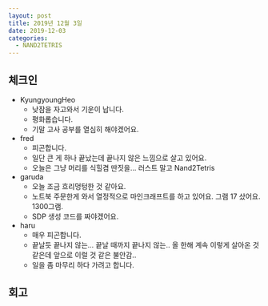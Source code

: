 ```yaml
---
layout: post
title: 2019년 12월 3일
date: 2019-12-03
categories:
  - NAND2TETRIS
---
```


## 체크인

- KyungyoungHeo
  - 낮잠을 자고와서 기운이 납니다.
  - 평화롭습니다.
  - 기말 고사 공부를 열심히 해야겠어요.
- fred
  - 피곤합니다.
  - 일단 큰 게 하나 끝났는데 끝나지 않은 느낌으로 살고 있어요.
  - 오늘은 그냥 머리를 식힐겸 딴짓을... 러스트 말고 Nand2Tetris
- garuda
  - 오늘 조금 흐리멍텅한 것 같아요.
  - 노트북 주문한게 와서 열정적으로 마인크래프트를 하고 있어요. 그램 17 샀어요. 1300그램.
  - SDP 생성 코드를 짜야겠어요.
- haru
  - 매우 피곤합니다.
  - 끝날듯 끝나지 않는... 끝날 때까지 끝나지 않는.. 올 한해 계속 이렇게 살아온 것 같은데 앞으로 이럴 것 같은 불안감..
  - 일을 좀 마무리 하다 가려고 합니다.

## 회고
